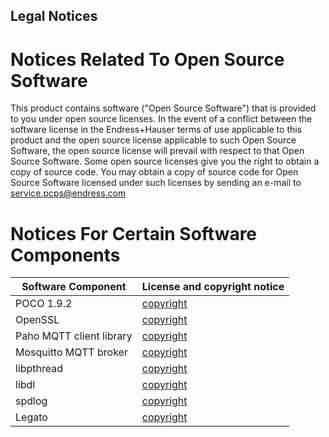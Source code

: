 ## Legal Notices
# Notices Related To Open Source Software
This product contains software ("Open Source Software") that is provided to you under open source licenses. In the event of a conflict between the software license in the Endress+Hauser terms of use applicable to this product and the open source license applicable to such Open Source Software, the open source license will prevail with respect to that Open Source Software. Some open source licenses give you the right to obtain a copy of source code. You may obtain a copy of source code for Open Source Software licensed under such licenses by sending an e-mail to service.pcps@endress.com

# Notices For Certain Software Components
Software Component | License and copyright notice
------------ | -------------
POCO 1.9.2 | [copyright](copyright_poco.txt)
OpenSSL | [copyright](apache-license-2.0.txt)
Paho MQTT client library | [copyright](copyright_eclipse.html)
Mosquitto MQTT broker| [copyright]()
libpthread| [copyright](gpl-3.0.txt)
libdl | [copyright](copyright_libdl.txt)
spdlog| [copyright](copyright_spdlog.txt)
Legato| [copyright](MozillaPublicLicenseVersion2.txt)
